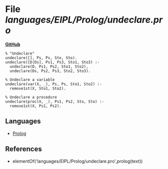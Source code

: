 # File _languages/EIPL/Prolog/undeclare.pro_
**[GitHub](https://github.com/softlang/yas/blob/master/languages/EIPL/Prolog/undeclare.pro)**
```
% "Undeclare"
undeclare([], Ps, Ps, Sto, Sto).  
undeclare([D|Ds], Ps1, Ps3, Sto1, Sto3) :-  
  undeclare(D, Ps1, Ps2, Sto1, Sto2),
  undeclare(Ds, Ps2, Ps3, Sto2, Sto3).

% Undeclare a variable
undeclare(var(X, _), Ps, Ps, Sto1, Sto2) :-
  remove1st(X, Sto1, Sto2).

% Undeclare a procedure
undeclare(proc(X, _), Ps1, Ps2, Sto, Sto) :-
  remove1st(X, Ps1, Ps2).
```

## Languages
* [Prolog](../languages/Prolog.md)

## References
* elementOf('languages/EIPL/Prolog/undeclare.pro',prolog(text))
